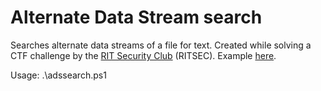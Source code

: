 # Alternate Data Stream search

Searches alternate data streams of a file for text. Created while solving a CTF challenge by the [RIT Security Club](https://www.ritsec.club/) (RITSEC). Example [here](https://medium.com/@wywyit/ritsec-fall-2018-ctf-week-1-abb50a400e03).

Usage: .\adssearch.ps1
